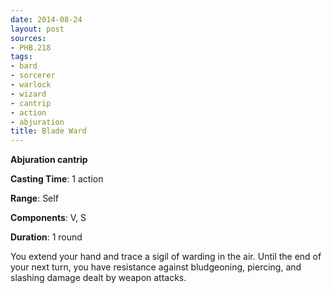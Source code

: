 ```yaml
---
date: 2014-08-24
layout: post
sources:
- PHB.218
tags:
- bard
- sorcerer
- warlock
- wizard
- cantrip
- action
- abjuration
title: Blade Ward
---
```


**Abjuration cantrip**

**Casting Time**: 1 action

**Range**: Self

**Components**: V, S

**Duration**: 1 round

You extend your hand and trace a sigil of warding in the air. Until the end of your next turn, you have resistance against bludgeoning, piercing, and slashing damage dealt by weapon attacks.
